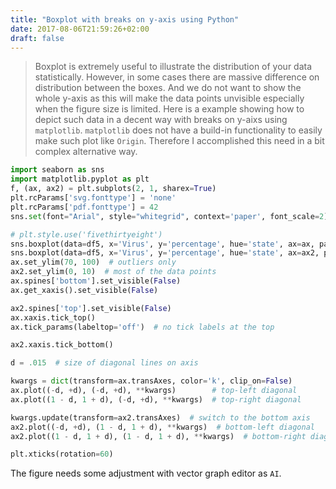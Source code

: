 ```yaml
---
title: "Boxplot with breaks on y-axis using Python"
date: 2017-08-06T21:59:26+02:00
draft: false
---
```


> Boxplot is extremely useful to illustrate the distribution of your data statistically. However, in some cases there are massive difference on distribution between the boxes. And we do not want to show the whole y-axis as this will make the data points unvisible especially when the figure size is limited. Here is a example showing how to depict such data in a decent way with breaks on y-aixs using `matplotlib`. `matplotlib` does not have a build-in functionality to easily  make such plot like `Origin`. Therefore I accomplished this need in a bit complex alternative way.

```python
import seaborn as sns
import matplotlib.pyplot as plt
f, (ax, ax2) = plt.subplots(2, 1, sharex=True)
plt.rcParams['svg.fonttype'] = 'none'
plt.rcParams['pdf.fonttype'] = 42
sns.set(font="Arial", style="whitegrid", context='paper', font_scale=2)

# plt.style.use('fivethirtyeight')
sns.boxplot(data=df5, x='Virus', y='percentage', hue='state', ax=ax, palette='husl', linewidth=0.5, fliersize=3.7)
sns.boxplot(data=df5, x='Virus', y='percentage', hue='state', ax=ax2, palette='husl', linewidth=0.5, fliersize=3.7)
ax.set_ylim(70, 100)  # outliers only
ax2.set_ylim(0, 10)  # most of the data points
ax.spines['bottom'].set_visible(False)
ax.get_xaxis().set_visible(False)

ax2.spines['top'].set_visible(False)
ax.xaxis.tick_top()
ax.tick_params(labeltop='off')  # no tick labels at the top

ax2.xaxis.tick_bottom()

d = .015  # size of diagonal lines on axis

kwargs = dict(transform=ax.transAxes, color='k', clip_on=False)
ax.plot((-d, +d), (-d, +d), **kwargs)        # top-left diagonal
ax.plot((1 - d, 1 + d), (-d, +d), **kwargs)  # top-right diagonal

kwargs.update(transform=ax2.transAxes)  # switch to the bottom axis
ax2.plot((-d, +d), (1 - d, 1 + d), **kwargs)  # bottom-left diagonal
ax2.plot((1 - d, 1 + d), (1 - d, 1 + d), **kwargs)  # bottom-right diagonal

plt.xticks(rotation=60)

```
The figure needs some adjustment with vector graph editor as `AI`.


